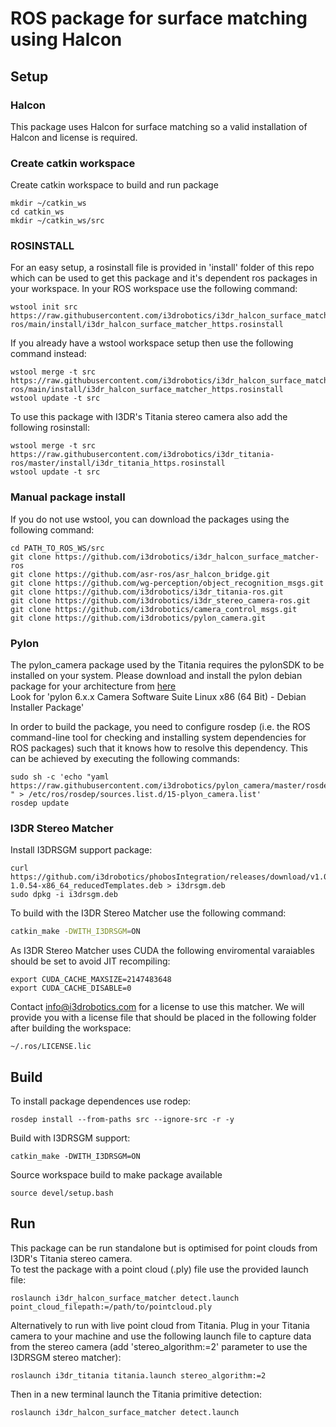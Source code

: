# ROS package for surface matching using Halcon

## Setup

### Halcon
This package uses Halcon for surface matching so a valid installation of Halcon and license is required.

### Create catkin workspace
Create catkin workspace to build and run package
```
mkdir ~/catkin_ws
cd catkin_ws
mkdir ~/catkin_ws/src
```

### ROSINSTALL
For an easy setup, a rosinstall file is provided in 'install' folder of this repo which can be used to get this package and it's dependent ros packages in your workspace. 
In your ROS workspace use the following command:
```
wstool init src https://raw.githubusercontent.com/i3drobotics/i3dr_halcon_surface_matcher-ros/main/install/i3dr_halcon_surface_matcher_https.rosinstall
```
If you already have a wstool workspace setup then use the following command instead:
```
wstool merge -t src https://raw.githubusercontent.com/i3drobotics/i3dr_halcon_surface_matcher-ros/main/install/i3dr_halcon_surface_matcher_https.rosinstall
wstool update -t src
```
To use this package with I3DR's Titania stereo camera also add  the following rosinstall:
```
wstool merge -t src https://raw.githubusercontent.com/i3drobotics/i3dr_titania-ros/master/install/i3dr_titania_https.rosinstall
wstool update -t src
```

### Manual package install
If you do not use wstool, you can download the packages using the following command:
```
cd PATH_TO_ROS_WS/src
git clone https://github.com/i3drobotics/i3dr_halcon_surface_matcher-ros
git clone https://github.com/asr-ros/asr_halcon_bridge.git
git clone https://github.com/wg-perception/object_recognition_msgs.git
git clone https://github.com/i3drobotics/i3dr_titania-ros.git
git clone https://github.com/i3drobotics/i3dr_stereo_camera-ros.git
git clone https://github.com/i3drobotics/camera_control_msgs.git
git clone https://github.com/i3drobotics/pylon_camera.git
```

### Pylon
The pylon_camera package used by the Titania requires the pylonSDK to be installed on your system. Please download and install the pylon debian package for your architecture from [here](https://www.baslerweb.com/en/sales-support/downloads/software-downloads/#type=pylonsoftware;language=all;version=all;os=all)  
Look for 'pylon 6.x.x Camera Software Suite Linux x86 (64 Bit) - Debian Installer Package'

In order to build the package, you need to configure rosdep (i.e. the ROS command-line tool for checking and installing system dependencies for ROS packages) such that
it knows how to resolve this dependency. This can be achieved by executing the following commands:

```
sudo sh -c 'echo "yaml https://raw.githubusercontent.com/i3drobotics/pylon_camera/master/rosdep/pylon_sdk.yaml " > /etc/ros/rosdep/sources.list.d/15-plyon_camera.list'
rosdep update
```

### I3DR Stereo Matcher
Install I3DRSGM support package:
```
curl https://github.com/i3drobotics/phobosIntegration/releases/download/v1.0.54/Phobos-1.0.54-x86_64_reducedTemplates.deb > i3drsgm.deb
sudo dpkg -i i3drsgm.deb
```
To build with the I3DR Stereo Matcher use the following command:
``` bash
catkin_make -DWITH_I3DRSGM=ON
```
As I3DR Stereo Matcher uses CUDA the following enviromental varaiables should be set to avoid JIT recompiling:
```
export CUDA_CACHE_MAXSIZE=2147483648
export CUDA_CACHE_DISABLE=0
```
Contact info@i3drobotics.com for a license to use this matcher. 
We will provide you with a license file that should be placed in the following folder after building the workspace:
```
~/.ros/LICENSE.lic
```

## Build
To install package dependences use rodep:
```
rosdep install --from-paths src --ignore-src -r -y
```
Build with I3DRSGM support:
```
catkin_make -DWITH_I3DRSGM=ON
```
Source workspace build to make package available
```
source devel/setup.bash
```

## Run
This package can be run standalone but is optimised for point clouds from I3DR's Titania stereo camera.  
To test the package with a point cloud (.ply) file use the provided launch file: 
```
roslaunch i3dr_halcon_surface_matcher detect.launch point_cloud_filepath:=/path/to/pointcloud.ply
```

Alternatively to run with live point cloud from Titania. Plug in your Titania camera to your machine and use the following launch file to capture data from the stereo camera (add 'stereo_algorithm:=2' parameter to use the I3DRSGM stereo matcher):
```
roslaunch i3dr_titania titania.launch stereo_algorithm:=2
```

Then in a new terminal launch the Titania primitive detection:
```
roslaunch i3dr_halcon_surface_matcher detect.launch
```